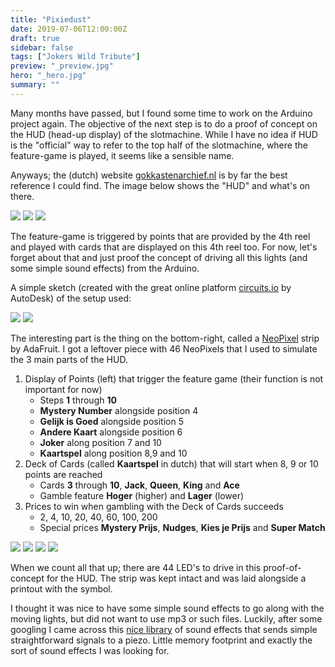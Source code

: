 ```yaml
---
title: "Pixiedust"
date: 2019-07-06T12:00:00Z
draft: true
sidebar: false
tags: ["Jokers Wild Tribute"]
preview: "_preview.jpg"
hero: "_hero.jpg"
summary: ""
---
```


Many months have passed, but I found some time to work on the Arduino project again. The objective of the next step is to do a proof of concept on the HUD (head-up display) of the slotmachine. While I have no idea if HUD is the "official" way to refer to the top half of the slotmachine, where the feature-game is played, it seems like a sensible name.

Anyways; the (dutch) website [gokkastenarchief.nl](http://www.gokkastenarchief.nl/online/jokers-wild/) is by far the best reference I could find. The image below shows the "HUD" and what's on there.

![](gokkasten-archief-nl-002.jpg)
![](gokkasten-archief-nl-003.jpg)
![](gokkasten-archief-nl-004.jpg)

The feature-game is triggered by points that are provided by the 4th reel and played with cards that are displayed on this 4th reel too. For now, let's forget about that and just proof the concept of driving all this lights (and some simple sound effects) from the Arduino.

A simple sketch (created with the great online platform [circuits.io](https://www.circuits.io/) by AutoDesk) of the setup used:

![](hud-pov.png)
![](_preview.jpg)

The interesting part is the thing on the bottom-right, called a [NeoPixel](https://www.adafruit.com/products/1376) strip by AdaFruit. I got a leftover piece with 46 NeoPixels that I used to simulate the 3 main parts of the HUD.

1. Display of Points (left) that trigger the feature game (their function is not important for now)
    - Steps **1** through **10**
    - **Mystery Number** alongside position 4
    - **Gelijk is Goed** alongside position 5
    - **Andere Kaart** alongside position 6
    - **Joker** along position 7 and 10
    - **Kaartspel** along position 8,9 and 10
2. Deck of Cards (called **Kaartspel** in dutch) that will start when 8, 9 or 10 points are reached
    - Cards **3** through **10**, **Jack**, **Queen**, **King** and **Ace**
    - Gamble feature **Hoger** (higher) and **Lager** (lower)
3. Prices to win when gambling with the Deck of Cards succeeds
    - 2, 4, 10, 20, 40, 60, 100, 200
    - Special prices **Mystery Prijs**, **Nudges**, **Kies je Prijs** and **Super Match**

![](JokersWild-011.png)
![](JokersWild-013.png)
![](JokersWild-016.png)
![](JokersWild-018.png)

When we count all that up; there are 44 LED's to drive in this proof-of-concept for the HUD. The strip was kept intact and was laid alongside a printout with the symbol.

I thought it was nice to have some simple sound effects to go along with the moving lights, but did not want to use mp3 or such files. Luckily, after some googling I came across this [nice library](https://mycontraption.com/sound-effects-with-and-arduino/) of sound effects that sends simple straightforward signals to a piezo. Little memory footprint and exactly the sort of sound effects I was looking for.


